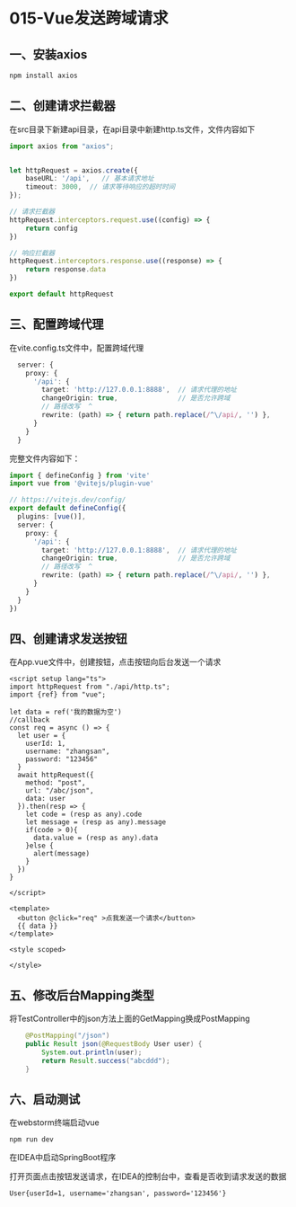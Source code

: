 # 015-Vue发送跨域请求

## 一、安装axios

```sh
npm install axios
```

## 二、创建请求拦截器

在src目录下新建api目录，在api目录中新建http.ts文件，文件内容如下

```ts
import axios from "axios";


let httpRequest = axios.create({
    baseURL: '/api',   // 基本请求地址
    timeout: 3000,  // 请求等待响应的超时时间
});

// 请求拦截器
httpRequest.interceptors.request.use((config) => {
    return config
})

// 响应拦截器
httpRequest.interceptors.response.use((response) => {
    return response.data
})

export default httpRequest

```

## 三、配置跨域代理

在vite.config.ts文件中，配置跨域代理

```ts
  server: {
    proxy: {
      '/api': {
        target: 'http://127.0.0.1:8888',  // 请求代理的地址
        changeOrigin: true,               // 是否允许跨域
        // 路径改写  ^
        rewrite: (path) => { return path.replace(/^\/api/, '') },
      }
    }
  }
```

完整文件内容如下：

```ts
import { defineConfig } from 'vite'
import vue from '@vitejs/plugin-vue'

// https://vitejs.dev/config/
export default defineConfig({
  plugins: [vue()],
  server: {
    proxy: {
      '/api': {
        target: 'http://127.0.0.1:8888',  // 请求代理的地址
        changeOrigin: true,               // 是否允许跨域
        // 路径改写  ^
        rewrite: (path) => { return path.replace(/^\/api/, '') },
      }
    }
  }
})

```

## 四、创建请求发送按钮

在App.vue文件中，创建按钮，点击按钮向后台发送一个请求

```vue
<script setup lang="ts">
import httpRequest from "./api/http.ts";
import {ref} from "vue";

let data = ref('我的数据为空')
//callback
const req = async () => {
  let user = {
    userId: 1,
    username: "zhangsan",
    password: "123456"
  }
  await httpRequest({
    method: "post",
    url: "/abc/json",
    data: user
  }).then(resp => {
    let code = (resp as any).code
    let message = (resp as any).message
    if(code > 0){
      data.value = (resp as any).data
    }else {
      alert(message)
    }
  })
}

</script>

<template>
  <button @click="req" >点我发送一个请求</button>
  {{ data }}
</template>

<style scoped>

</style>

```

## 五、修改后台Mapping类型

将TestController中的json方法上面的GetMapping换成PostMapping

```java
    @PostMapping("/json")
    public Result json(@RequestBody User user) {
        System.out.println(user);
        return Result.success("abcddd");
    }
```

## 六、启动测试

在webstorm终端启动vue 

```
npm run dev
```

在IDEA中启动SpringBoot程序

打开页面点击按钮发送请求，在IDEA的控制台中，查看是否收到请求发送的数据

```tex
User{userId=1, username='zhangsan', password='123456'}
```

